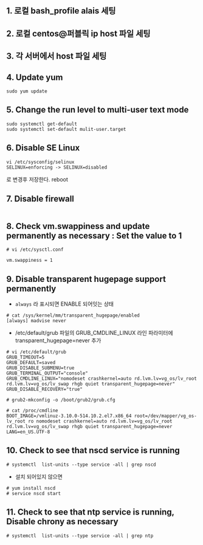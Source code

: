 ## 1. 로컬 bash_profile alais 세팅

## 2. 로컬 centos@퍼블릭 ip host 파일 세팅

## 3. 각 서버에서 host 파일 세팅

## 4. Update yum
```
sudo yum update
```
## 5. Change the run level to multi-user text mode
```
sudo systemctl get-default
sudo systemctl set-default mulit-user.target
```
## 6. Disable SE Linux 
```
vi /etc/sysconfig/selinux
SELINUX=enforcing -> SELINUX=disabled
```
로 변경후 저장한다.
reboot

## 7. Disable firewall 
```
```

## 8. Check vm.swappiness and update permanently as necessary : Set the value to 1
```
# vi /etc/sysctl.conf

vm.swappiness = 1
```

## 9. Disable transparent hugepage support permanently
- `always` 라 표시되면 ENABLE 되어잇는 상태
```
# cat /sys/kernel/mm/transparent_hugepage/enabled
[always] madvise never
```

- /etc/default/grub 파일의 GRUB_CMDLINE_LINUX 라인 파라미터에 transparent_hugepage=never 추가
```
# vi /etc/default/grub
GRUB_TIMEOUT=5
GRUB_DEFAULT=saved
GRUB_DISABLE_SUBMENU=true
GRUB_TERMINAL_OUTPUT="console"
GRUB_CMDLINE_LINUX="nomodeset crashkernel=auto rd.lvm.lv=vg_os/lv_root rd.lvm.lv=vg_os/lv_swap rhgb quiet transparent_hugepage=never"
GRUB_DISABLE_RECOVERY="true"

# grub2-mkconfig -o /boot/grub2/grub.cfg

# cat /proc/cmdline
BOOT_IMAGE=/vmlinuz-3.10.0-514.10.2.el7.x86_64 root=/dev/mapper/vg_os-lv_root ro nomodeset crashkernel=auto rd.lvm.lv=vg_os/lv_root rd.lvm.lv=vg_os/lv_swap rhgb quiet transparent_hugepage=never LANG=en_US.UTF-8
```

## 10. Check to see that nscd service is running
```
# systemctl  list-units --type service -all | grep nscd
```
- 설치 되어있지 않으면 
```
# yum install nscd
# service nscd start
```

## 11. Check to see that ntp service is running, Disable chrony as necessary
```
# systemctl  list-units --type service -all | grep ntp
```
